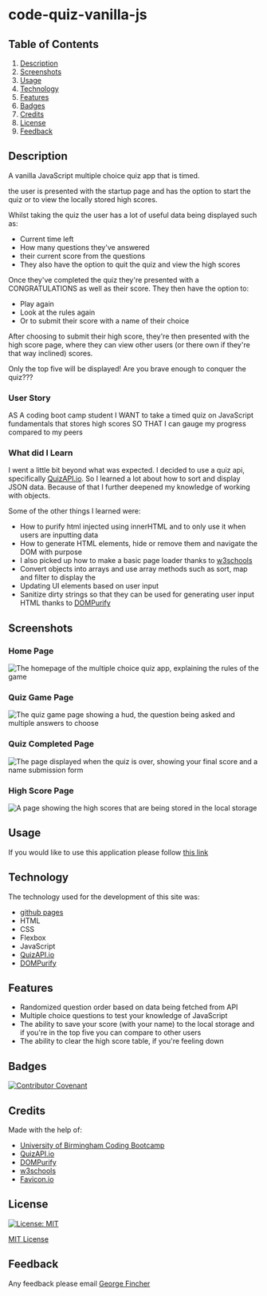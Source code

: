 # code-quiz-vanilla-js

## Table of Contents

1. [Description](#description)
2. [Screenshots](#screenshots)
3. [Usage](#usage)
4. [Technology](#technology)
5. [Features](#features)
6. [Badges](#badges)
7. [Credits](#credits)
8. [License](#license)
9. [Feedback](#feedback)

## Description

A vanilla JavaScript multiple choice quiz app that is timed.

the user is presented with the startup page and has the option to start the quiz or to view the locally stored high scores.

Whilst taking the quiz the user has a lot of useful data being displayed such as:

- Current time left
- How many questions they've answered
- their current score from the questions
- They also have the option to quit the quiz and view the high scores

Once they've completed the quiz they're presented with a CONGRATULATIONS as well as their score. They then have the option to:

- Play again
- Look at the rules again
- Or to submit their score with a name of their choice

After choosing to submit their high score, they're then presented with the high score page, where they can view other users (or there own if they're that way inclined) scores.

Only the top five will be displayed! Are you brave enough to conquer the quiz???

### User Story

AS A coding boot camp student
I WANT to take a timed quiz on JavaScript fundamentals that stores high scores
SO THAT I can gauge my progress compared to my peers

### What did I Learn

I went a little bit beyond what was expected. I decided to use a quiz api, specifically [QuizAPI.io](https://quizapi.io/). So I learned a lot about how to sort and display JSON data. Because of that I further deepened my knowledge of working with objects.

Some of the other things I learned were:

- How to purify html injected using innerHTML and to only use it when users are inputting data
- How to generate HTML elements, hide or remove them and navigate the DOM with purpose
- I also picked up how to make a basic page loader thanks to [w3schools](https://www.w3schools.com/howto/howto_css_loader.asp)
- Convert objects into arrays and use array methods such as sort, map and filter to display the
- Updating UI elements based on user input
- Sanitize dirty strings so that they can be used for generating user input HTML thanks to [DOMPurify](https://github.com/cure53/DOMPurify)

## Screenshots

### Home Page

![The homepage of the multiple choice quiz app, explaining the rules of the game](/Assets/README-imgs/quiz-intro-page-screenshot.png)

### Quiz Game Page

![The quiz game page showing a hud, the question being asked and multiple answers to choose](/Assets/README-imgs/quiz-game-page-screenshot.png)

### Quiz Completed Page

![The page displayed when the quiz is over, showing your final score and a name submission form](/Assets/README-imgs/quiz-completed-page-screenshot.png)

### High Score Page

![A page showing the high scores that are being stored in the local storage](/Assets/README-imgs/high-score-page-screenshot.png)

## Usage

If you would like to use this application please follow [this link]()

## Technology

The technology used for the development of this site was:

- [github pages](https://pages.github.com/)
- HTML
- CSS
- Flexbox
- JavaScript
- [QuizAPI.io](https://quizapi.io/)
- [DOMPurify](https://github.com/cure53/DOMPurify)

## Features

- Randomized question order based on data being fetched from API
- Multiple choice questions to test your knowledge of JavaScript
- The ability to save your score (with your name) to the local storage and if you're in the top five you can compare to other users
- The ability to clear the high score table, if you're feeling down

## Badges

[![Contributor Covenant](https://img.shields.io/badge/Contributor%20Covenant-2.1-4baaaa.svg)](code_of_conduct.md)

## Credits

Made with the help of:

- [University of Birmingham Coding Bootcamp](https://www.birmingham.ac.uk/postgraduate/courses/cpd/coding-boot-camp.aspx)
- [QuizAPI.io](https://quizapi.io/)
- [DOMPurify](https://github.com/cure53/DOMPurify)
- [w3schools](https://www.w3schools.com/howto/howto_css_loader.asp)
- [Favicon.io](https://favicon.io/)

## License

[![License: MIT](https://img.shields.io/badge/License-MIT-yellow.svg)](https://opensource.org/licenses/MIT)

[MIT License](/LICENSE)

## Feedback

Any feedback please email [George Fincher](mailto:finchergeorge1@gmail.com)
